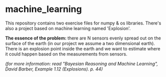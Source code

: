 # machine_learning

This repository contains two exercise files for numpy & os libraries.
There's also a project based on machine learning named 'Explosion'.

**The essence of the problem:** there are N sensors evenly spread out on the surface of the earth (in our project we assume a two dimensional earth). There is an explosion point inside the earth and we want to estimate where it could happen based on the measurements from sensors.

*(for more information: read "Bayesian Reasoning and Machine Learning", David Barber, Example 1.12 (Explosions). p. 44)*

